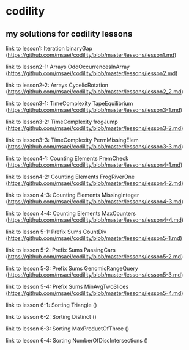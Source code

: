 # codility
## my solutions for codility lessons
link to lesson1: Iteration binaryGap (https://github.com/msaei/codility/blob/master/lessons/lesson1.md)

link to lesson2-1: Arrays OddOccurrencesInArray (https://github.com/msaei/codility/blob/master/lessons/lesson2.md)

link to lesson2-2: Arrays CycelicRotation (https://github.com/msaei/codility/blob/master/lessons/lesson2_2.md)

link to lesson3-1: TimeComplexity TapeEquilibrium (https://github.com/msaei/codility/blob/master/lessons/lesson3-1.md)

link to lesson3-2: TimeComplexity frogJump (https://github.com/msaei/codility/blob/master/lessons/lesson3-2.md)

link to lesson3-3: TimeComplexity PermMissingElem (https://github.com/msaei/codility/blob/master/lessons/lesson3-3.md)

link to lesson4-1: Counting Elements PremCheck (https://github.com/msaei/codility/blob/master/lessons/lesson4-1.md)

link to lesson4-2: Counting Elements FrogRiverOne (https://github.com/msaei/codility/blob/master/lessons/lesson4-2.md)

link to lesson 4-3: Counting Elements MissingInteger (https://github.com/msaei/codility/blob/master/lessons/lesson4-3.md)

link to lesson 4-4: Counting Elements MaxCounters (https://github.com/msaei/codility/blob/master/lessons/lesson4-4.md)

link to lesson 5-1: Prefix Sums CountDiv (https://github.com/msaei/codility/blob/master/lessons/lesson5-1.md)

link to lesson 5-2: Prefix Sums PassingCars (https://github.com/msaei/codility/blob/master/lessons/lesson5-2.md)

link to lesson 5-3: Prefix Sums GenomicRangeQuery (https://github.com/msaei/codility/blob/master/lessons/lesson5-3.md)

link to lesson 5-4: Prefix Sums MinAvgTwoSlices (https://github.com/msaei/codility/blob/master/lessons/lesson5-4.md)

link to lesson 6-1: Sorting Triangle ()

link to lesson 6-2: Sorting Distinct ()

link to lesson 6-3: Sorting MaxProductOfThree ()

link to lesson 6-4: Sorting NumberOfDiscIntersections ()
